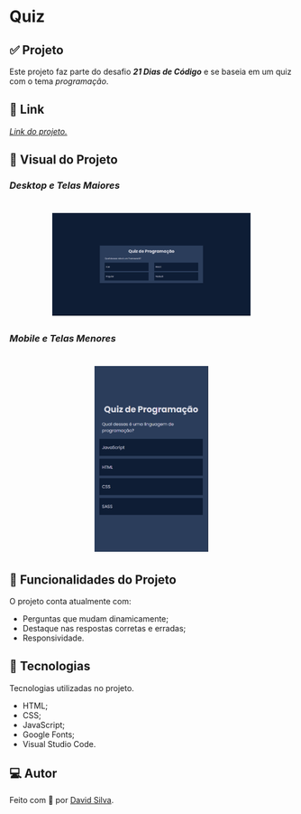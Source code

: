 # **Quiz**

## :white_check_mark: **Projeto**
Este projeto faz parte do desafio ***21 Dias de Código*** e se baseia em um quiz com o tema *programação*.

## :link: **Link**
*[Link do projeto.](https://davsilvam.github.io/21diasdecodigo/14/)*

## :art: **Visual do Projeto**
### *Desktop e Telas Maiores*

<h1 align="center">
    <img src="img/screenshot.png" style="width: 70%;">
</h1>

### *Mobile e Telas Menores*

<h1 align="center">
    <img src="img/screenshot-mobile.png" style="width: 40%;">
</h1>

## :rocket: **Funcionalidades do Projeto**
O projeto conta atualmente com:
* Perguntas que mudam dinamicamente;
* Destaque nas respostas corretas e erradas;
* Responsividade.

## :wrench: **Tecnologias**
Tecnologias utilizadas no projeto.
* HTML;
* CSS;
* JavaScript;
* Google Fonts;
* Visual Studio Code.

## :computer: **Autor**
Feito com :purple_heart: por [David Silva](https://www.linkedin.com/in/davsilvam/).
